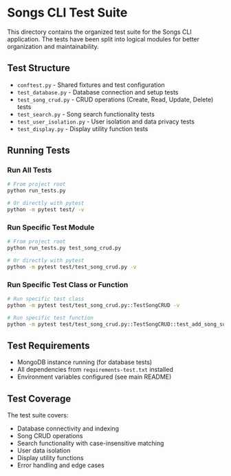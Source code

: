 # Songs CLI Test Suite

This directory contains the organized test suite for the Songs CLI application. The tests have been split into logical modules for better organization and maintainability.

## Test Structure

- `conftest.py` - Shared fixtures and test configuration
- `test_database.py` - Database connection and setup tests
- `test_song_crud.py` - CRUD operations (Create, Read, Update, Delete) tests
- `test_search.py` - Song search functionality tests
- `test_user_isolation.py` - User isolation and data privacy tests
- `test_display.py` - Display utility function tests

## Running Tests

### Run All Tests
```bash
# From project root
python run_tests.py

# Or directly with pytest
python -m pytest test/ -v

```

### Run Specific Test Module
```bash
# From project root
python run_tests.py test_song_crud.py

# Or directly with pytest
python -m pytest test/test_song_crud.py -v
```

### Run Specific Test Class or Function
```bash
# Run specific test class
python -m pytest test/test_song_crud.py::TestSongCRUD -v

# Run specific test function
python -m pytest test/test_song_crud.py::TestSongCRUD::test_add_song_success -v
```

## Test Requirements

- MongoDB instance running (for database tests)
- All dependencies from `requirements-test.txt` installed
- Environment variables configured (see main README)

## Test Coverage

The test suite covers:
- Database connectivity and indexing
- Song CRUD operations
- Search functionality with case-insensitive matching
- User data isolation
- Display utility functions
- Error handling and edge cases
